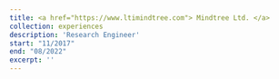 ```yaml
---
title: <a href="https://www.ltimindtree.com"> Mindtree Ltd. </a>
collection: experiences
description: 'Research Engineer'
start: "11/2017"
end: "08/2022"
excerpt: ''
---
```

